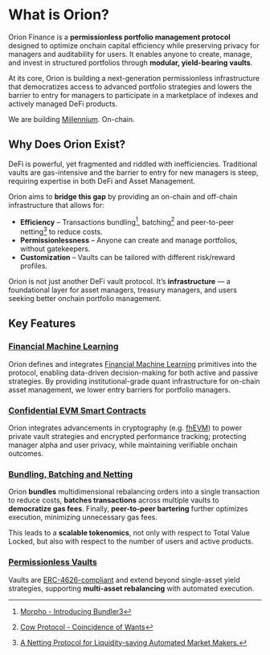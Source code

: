 # What is Orion? 

Orion Finance is a **permissionless portfolio management protocol** designed to optimize onchain capital efficiency while preserving privacy for managers and auditability for users. It enables anyone to create, manage, and invest in structured portfolios through **modular, yield-bearing vaults**.

At its core, Orion is building a next-generation permissionless infrastructure that democratizes access to advanced portfolio strategies and lowers the barrier to entry for managers to participate in a marketplace of indexes and actively managed DeFi products.

We are building [Millennium](https://www.efinancialcareers.it/news/2019/01/what-is-it-like-to-work-for-millennium-management). On-chain.

## Why Does Orion Exist?

DeFi is powerful, yet fragmented and riddled with inefficiencies. Traditional vaults are gas-intensive and the barrier to entry for new managers is steep, requiring expertise in both DeFi and Asset Management.

Orion aims to **bridge this gap** by providing an on-chain and off-chain infrastructure that allows for:
- **Efficiency** – Transactions bundling[^1], batching[^2] and peer-to-peer netting[^3] to reduce costs.  
- **Permissionlessness** – Anyone can create and manage portfolios, without gatekeepers.
- **Customization** – Vaults can be tailored with different risk/reward profiles.

Orion is not just another DeFi vault protocol. It’s **infrastructure** — a foundational layer for asset managers, treasury managers, and users seeking better onchain portfolio management.

## Key Features

### [Financial Machine Learning](../key_features/financial_machine_learning.md)

Orion defines and integrates [Financial Machine Learning](https://skfolio.org/) primitives into the protocol, enabling data-driven decision-making for both active and passive strategies. By providing institutional-grade quant infrastructure for on-chain asset management, we lower entry barriers for portfolio managers.

### [Confidential EVM Smart Contracts](../key_features/privacy.md)

Orion integrates advancements in cryptography (e.g. [fhEVM](https://www.zama.ai/post/onboard-the-next-trillions-in-defi-with-confidential-lending)) to power private vault strategies and encrypted performance tracking; protecting manager alpha and user privacy, while maintaining verifiable onchain outcomes.

### [Bundling, Batching and Netting](../protocol_design/tokenomics#bundling-batching-and-netting.md)

Orion **bundles** multidimensional rebalancing orders into a single transaction to reduce costs, **batches transactions** across multiple vaults to **democratize gas fees**. Finally, **peer-to-peer bartering** further optimizes execution, minimizing unnecessary gas fees.

This leads to a **scalable tokenomics**, not only with respect to Total Value Locked, but also with respect to the number of users and active products.

### [Permissionless Vaults](../key_features/vaults.md)

Vaults are [ERC-4626-compliant](https://docs.yearn.fi/getting-started/products/yvaults/v3) and extend beyond single-asset yield strategies, supporting **multi-asset rebalancing** with automated execution.

[^1]: [Morpho - Introducing Bundler3](https://morpho.mirror.xyz/iq_YeOw05eUeWgxZf1CYxWvU5aQO_tCPQFtlsv8ogeo)
[^2]: [Cow Protocol - Coincidence of Wants](https://docs.cow.fi/cow-protocol/concepts/how-it-works/coincidence-of-wants)
[^3]: [A Netting Protocol for Liquidity-saving Automated Market Makers.](https://ceur-ws.org/Vol-3791/paper18.pdf)